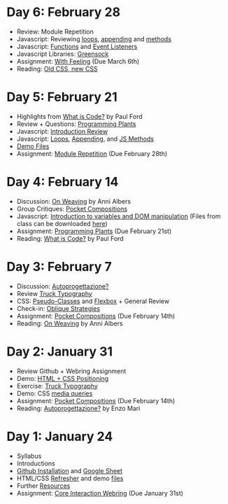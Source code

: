 # Day 6: February 28
- Review: Module Repetition
- Javascript: Reviewing [loops](/lectures/javascript-loops), [appending](/lectures/javascript-appending) and [methods](/lectures/javascript-methods)
- Javascript: [Functions](/lectures/functions) and [Event Listeners](/lectures/event-listeners)
- Javascript Libraries: [Greensock](/lectures/gsap)
- Assignment: [With Feeling](/assignments/with-feeling) (Due March 6th)
- Reading: [Old CSS, new CSS](https://eev.ee/blog/2020/02/01/old-css-new-css/)

# Day 5: February 21

- Highlights from [What is Code?](https://www.bloomberg.com/graphics/2015-paul-ford-what-is-code/) by Paul Ford
- Review + Questions: [Programming Plants](/assignments/programming-plants)
- Javascript: [Introduction Review](/lectures/javascript-1)
- Javascript: [Loops](/lectures/javascript-loops), [Appending](/lectures/javascript-appending), and [JS Methods](/lectures/javascript-methods)
- [Demo Files](/files/feb-21.zip)
- Assignment: [Module Repetition](/assignments/repetition) (Due February 28th)
<!-- - Assignment:  -->


# Day 4: February 14

- Discussion: [On Weaving](https://arena-attachments.s3.amazonaws.com/2597972/2065c555bbd04503da9df3d3ec5052dc.pdf?1535137003) by Anni Albers
- Group Critiques: [Pocket Compositions](/assignments/pocket)
- Javascript: [Introduction to variables and DOM manipulation](/lectures/javascript-1) (Files from class can be downloaded [here](/files/feb-14.zip))
- Assignment: [Programming Plants](/assignments/programming-plants) (Due February 21st)
- Reading: [What is Code?](https://www.bloomberg.com/graphics/2015-paul-ford-what-is-code/) by Paul Ford

# Day 3: February 7
- Discussion: [Autoprogettazione?](https://arena-attachments.s3.amazonaws.com/1771862/174a7eb1f1ba1046f2413ed7cbd00ccc.pdf?1518800745)
- Review [Truck Typography](/assignments/truck-type)
- CSS: [Pseudo-Classes](/lectures/html-css-part-3) and [Flexbox](/lectures/html-css-flexbox) + General Review
- Check-in: [Oblique Strategies](https://devinwashburn.com/coreinteraction/project1.html)
- Assignment: [Pocket Compositions](/assignments/pocket) (Due February 14th)
- Reading: [On Weaving](https://arena-attachments.s3.amazonaws.com/2597972/2065c555bbd04503da9df3d3ec5052dc.pdf?1535137003) by Anni Albers

# Day 2: January 31
- Review Github + Webring Assignment
- Demo: [HTML + CSS Positioning](/lectures/html-css-part-2)
- Exercise: [Truck Typography](/assignments/truck-type)
- Demo: CSS [media queries](/lectures/media)
- Assignment: [Pocket Compositions](/assignments/pocket) (Due February 14th)
- Reading: [Autoprogettazione?](https://arena-attachments.s3.amazonaws.com/1771862/174a7eb1f1ba1046f2413ed7cbd00ccc.pdf?1518800745) by Enzo Mari

# Day 1: January 24	
- Syllabus
- Introductions
- [Github Installation](/lectures/github) and [Google Sheet](https://docs.google.com/spreadsheets/d/1zs-5NcqBZeeb1_Nd0Zv0Lx9D1G5n_vOaoC8FbEfUzZg/)
- HTML/CSS [Refresher](/lectures/html-css-basics) and demo [files](/files/basic-html.zip)
- Further [Resources](/resources)
- Assignment: [Core Interaction Webring](/assignments/webring) (Due January 31st)
